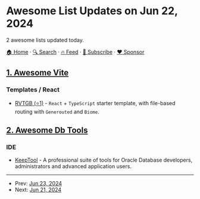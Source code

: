 # Awesome List Updates on Jun 22, 2024

2 awesome lists updated today.

[🏠 Home](/README.md) · [🔍 Search](https://www.trackawesomelist.com/search/) · [🔥 Feed](https://www.trackawesomelist.com/rss.xml) · [📮 Subscribe](https://trackawesomelist.us17.list-manage.com/subscribe?u=d2f0117aa829c83a63ec63c2f&id=36a103854c) · [❤️  Sponsor](https://github.com/sponsors/theowenyoung)



## [1. Awesome Vite](/content/vitejs/awesome-vite/README.md)

### Templates / React

*   [RVTGB (⭐1)](https://github.com/up2dul/rvtgb) - `React` + `TypeScript` starter template, with file-based routing with `Generouted` and `Biome`.

## [2. Awesome Db Tools](/content/mgramin/awesome-db-tools/README.md)

### IDE

*   [KeepTool](https://keeptool.com) - A professional suite of tools for Oracle Database developers, administrators and advanced application users.

---

- Prev: [Jun 23, 2024](/content/2024/06/23/README.md)
- Next: [Jun 21, 2024](/content/2024/06/21/README.md)